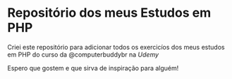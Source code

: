 # Repositório dos meus Estudos em PHP
Criei este repositório para adicionar todos os exercicíos dos meus estudos em PHP do curso da @computerbuddybr na *Udemy*

Espero que gostem e que sirva de inspiração para alguém! 
